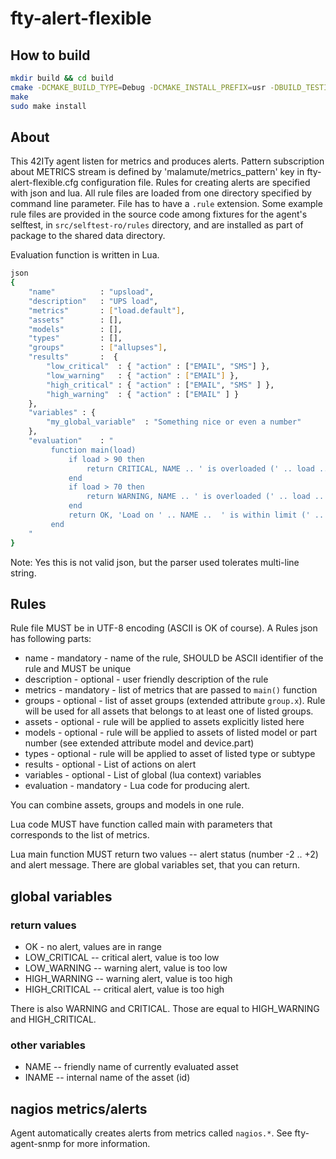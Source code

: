 # fty-alert-flexible

## How to build

```bash
mkdir build && cd build
cmake -DCMAKE_BUILD_TYPE=Debug -DCMAKE_INSTALL_PREFIX=usr -DBUILD_TESTING=On ..
make
sudo make install
```

## About

This 42ITy agent listen for metrics and produces alerts. Pattern
subscription about METRICS stream is defined by 'malamute/metrics_pattern'
key in fty-alert-flexible.cfg configuration file. Rules
for creating alerts are specified with json and lua. All rule files
are loaded from one directory specified by command line parameter.
File has to have a `.rule` extension. Some example rule files are
provided in the source code among fixtures for the agent's selftest,
in `src/selftest-ro/rules` directory, and are installed as part of
package to the shared data directory.
 
Evaluation function is written in Lua.

```bash
json
{
    "name"          : "upsload",
    "description"   : "UPS load",
    "metrics"       : ["load.default"],
    "assets"        : [],
    "models"        : [],
    "types"         : [],
    "groups"        : ["allupses"],
    "results"       :  {
        "low_critical"  : { "action" : ["EMAIL", "SMS"] },
        "low_warning"   : { "action" : ["EMAIL"] },
        "high_critical" : { "action" : ["EMAIL", "SMS" ] },
        "high_warning"  : { "action" : ["EMAIL" ] }
    },
    "variables" : {
        "my_global_variable"  : "Something nice or even a number"
    },
    "evaluation"    : "
         function main(load)
             if load > 90 then
                 return CRITICAL, NAME .. ' is overloaded (' .. load .. '%);
             end
             if load > 70 then
                 return WARNING, NAME .. ' is overloaded (' .. load .. '%);
             end
             return OK, 'Load on ' .. NAME ..  ' is within limit (' .. load .. '%)';
         end
    "
}
```

Note: Yes this is not valid json, but the parser used tolerates multi-line
string.

## Rules

Rule file MUST be in UTF-8 encoding (ASCII is OK of course). A Rules json has
following parts:

* name - mandatory - name of the rule, SHOULD be ASCII identifier of the
  rule and MUST be unique
* description - optional - user friendly description of the rule
* metrics - mandatory - list of metrics that are passed to `main()` function
* groups - optional - list of asset groups (extended attribute `group.x`).
  Rule will be used for all assets that belongs to at least one of listed
  groups.
* assets - optional - rule will be applied to assets explicitly listed here
* models - optional - rule will be applied to assets of listed model or
  part number (see extended attribute model and device.part)
* types - optional - rule will be applied to asset of listed type or subtype
* results - optional - List of actions on alert
* variables - optional - List of global (lua context) variables
* evaluation - mandatory - Lua code for producing alert.

You can combine assets, groups and models in one rule.

Lua code MUST have function called main with parameters that corresponds to
the list of metrics.

Lua main function MUST return two values -- alert status (number -2 .. +2) and
alert message. There are global variables set, that you can return.

## global variables
### return values

* OK - no alert, values are in range
* LOW_CRITICAL -- critical alert, value is too low
* LOW_WARNING -- warning alert, value is too low
* HIGH_WARNING -- warning alert, value is too high
* HIGH_CRITICAL -- critical alert, value is too high

There is also WARNING and CRITICAL. Those are equal to HIGH_WARNING and
HIGH_CRITICAL.

### other variables

* NAME -- friendly name of currently evaluated asset
* INAME -- internal name of the asset (id)

## nagios metrics/alerts

Agent automatically creates alerts from metrics called `nagios.*`.
See fty-agent-snmp for more information.


